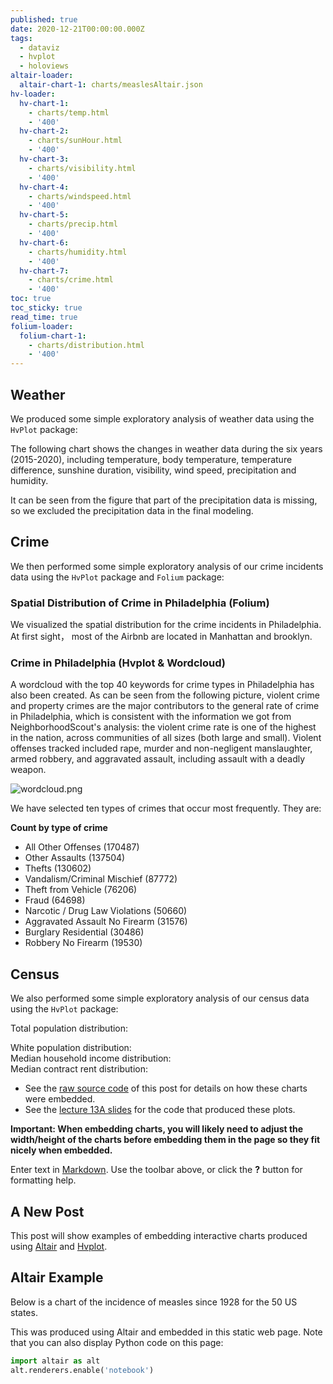 ```yaml
---
published: true
date: 2020-12-21T00:00:00.000Z
tags:
  - dataviz
  - hvplot
  - holoviews
altair-loader:
  altair-chart-1: charts/measlesAltair.json
hv-loader:
  hv-chart-1:
    - charts/temp.html
    - '400'
  hv-chart-2:
    - charts/sunHour.html
    - '400'
  hv-chart-3:
    - charts/visibility.html
    - '400'
  hv-chart-4:
    - charts/windspeed.html
    - '400'
  hv-chart-5:
    - charts/precip.html
    - '400'
  hv-chart-6:
    - charts/humidity.html
    - '400'
  hv-chart-7:
    - charts/crime.html
    - '400'
toc: true
toc_sticky: true
read_time: true
folium-loader:
  folium-chart-1:
    - charts/distribution.html
    - '400'
---
```

## **Weather**

We produced some simple exploratory analysis of weather data using the `HvPlot` package:     
   
The following chart shows the changes in weather data during the six years (2015-2020), including temperature, body temperature, temperature difference, sunshine duration, visibility, wind speed, precipitation and humidity.  
      
<div id="hv-chart-1"></div>
<div id="hv-chart-2"></div>
<div id="hv-chart-3"></div>
<div id="hv-chart-4"></div>
<div id="hv-chart-5"></div>
<div id="hv-chart-6"></div>
   
It can be seen from the figure that part of the precipitation data is missing, so we excluded the precipitation data in the final modeling.   
   
## **Crime**

We then performed some simple exploratory analysis of our crime incidents data using the `HvPlot` package and `Folium` package:  

### Spatial Distribution of Crime in Philadelphia (Folium)

We visualized the spatial distribution for the crime incidents in Philadelphia. At first sight， most of the Airbnb are located in Manhattan and brooklyn.

<div id="folium-chart-1"></div>   
   
### Crime in Philadelphia (Hvplot & Wordcloud)
   
<div id="hv-chart-7"></div>   
   
A wordcloud with the top 40 keywords for crime types in Philadelphia has also been created. As can be seen from the following picture, violent crime and property crimes are the major contributors to the general rate of crime in Philadelphia, which is consistent with the information we got from NeighborhoodScout's analysis: the violent crime rate is one of the highest in the nation, across communities of all sizes (both large and small). Violent offenses tracked included rape, murder and non-negligent manslaughter, armed robbery, and aggravated assault, including assault with a deadly weapon.    
   
![wordcloud.png]({{site.baseurl}}/assets/image/wordcloud.png)


We have selected ten types of crimes that occur most frequently. They are:

**Count by type of crime**
- All Other Offenses	         (170487)
- Other Assaults	            (137504)
- Thefts	                 (130602)
- Vandalism/Criminal Mischief	    (87772)
- Theft from Vehicle	         (76206)
- Fraud	                    (64698)
- Narcotic / Drug Law Violations	 (50660)
- Aggravated Assault No Firearm	    (31576)
- Burglary Residential	         (30486)
- Robbery No Firearm	         (19530)


## **Census**

We also performed some simple exploratory analysis of our census data using the `HvPlot` package:  
  
Total population distribution:  
<div id="hv-chart-8"></div>
White population distribution:  
<div id="hv-chart-9"></div>
Median household income distribution:  
<div id="hv-chart-10"></div>
Median contract rent distribution:  
<div id="hv-chart-11"></div>

- See the [raw source code](https://raw.githubusercontent.com/MUSA-550-Fall-2020/github-pages-starter/master/_posts/2019-04-13-measles-charts.md) of this post for details on how these charts were embedded.
- See the [lecture 13A slides](https://github.com/MUSA-550-Fall-2020/week-13/blob/master/lecture-13A.ipynb) for the code that produced these plots.

**Important: When embedding charts, you will likely need to adjust the width/height of the charts before embedding them in the page so they fit nicely when embedded.**

Enter text in [Markdown](http://daringfireball.net/projects/markdown/). Use the toolbar above, or click the **?** button for formatting help.



## A New Post

This post will show examples of embedding interactive charts produced using [Altair](https://altair-viz.github.io) and [Hvplot](https://hvplot.pyviz.org/).

## Altair Example

Below is a chart of the incidence of measles since 1928 for the 50 US states.

<div id="altair-chart-1"></div>

This was produced using Altair and embedded in this static web page. Note that you can also display Python code on this page:

```python
import altair as alt
alt.renderers.enable('notebook')
```
